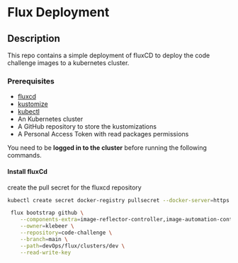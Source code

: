 # Flux Deployment

## Description

This repo contains a simple deployment of fluxCD to deploy the code challenge images to a kubernetes cluster.

### Prerequisites

* [fluxcd](https://fluxcd.io/flux/installation/)
* [kustomize](https://kustomize.io/)
* [kubectl](https://kubernetes.io/docs/tasks/tools/install-kubectl/)
* An Kubernetes cluster
* A GitHub repository to store the kustomizations
* A Personal Access Token with read packages permissions

You need to be **logged in to the cluster** before running the following commands.

#### Install fluxCd
create the pull secret for the fluxcd repository
```bash
kubectl create secret docker-registry pullsecret --docker-server=https://ghcr.io --docker-username=notneeded --docker-password=GPAT
```

```bash
 flux bootstrap github \
    --components-extra=image-reflector-controller,image-automation-controller \
    --owner=klebeer \
    --repository=code-challenge \
    --branch=main \
    --path=devOps/flux/clusters/dev \
    --read-write-key 
```
